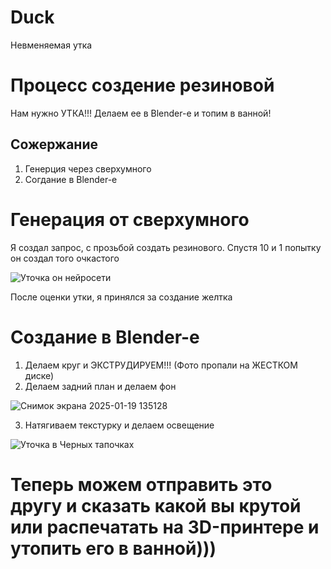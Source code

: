# Duck
Невменяемая утка
# Процесс создение резиновой
Нам нужно УТКА!!!  Делаем ее в Blender-e и топим в ванной!
## Сожержание 
1. Генерция через сверхумного
2. Согдание в Blender-е

# Генерация от сверхумного
Я создал запрос, с прозьбой создать резинового. Спустя 10 и 1 попытку он создал того очкастого

![Уточка он нейросети](https://github.com/user-attachments/assets/5b301f14-de5b-4271-aade-96cb8c227031)

После оценки утки, я принялся за создание желтка



# Создание в Blender-e
1. Делаем круг и ЭКСТРУДИРУЕМ!!!
    (Фото пропали на ЖЕСТКОМ диске)
2. Делаем задний план и делаем фон

![Снимок экрана 2025-01-19 135128](https://github.com/user-attachments/assets/2900683c-a0e6-46b9-8e07-2f04c3eddde0)

3. Натягиваем текстурку и делаем освещение

![Уточка в Черных тапочках](https://github.com/user-attachments/assets/37e166d9-3ce7-4c62-84ae-47f82cf0a2bf)

# Теперь можем отправить это другу и сказать какой вы крутой или распечатать на 3D-принтере и утопить его в ванной)))
